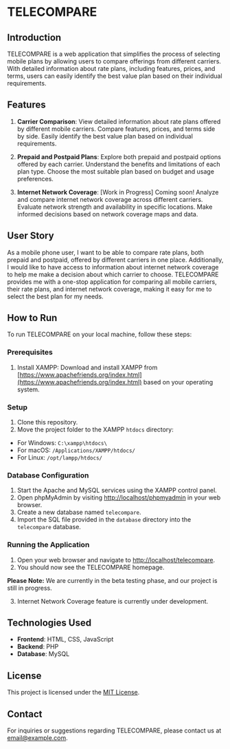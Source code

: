 # **TELECOMPARE**
## Introduction


TELECOMPARE is a web application that simplifies the process of selecting mobile plans by allowing users to compare offerings from different carriers. With detailed information about rate plans, including features, prices, and terms, users can easily identify the best value plan based on their individual requirements.

## Features

1. **Carrier Comparison**: View detailed information about rate plans offered by different mobile carriers. Compare features, prices, and terms side by side. Easily identify the best value plan based on individual requirements.

2. **Prepaid and Postpaid Plans**: Explore both prepaid and postpaid options offered by each carrier. Understand the benefits and limitations of each plan type. Choose the most suitable plan based on budget and usage preferences.

3. **Internet Network Coverage**: [Work in Progress] Coming soon! Analyze and compare internet network coverage across different carriers. Evaluate network strength and availability in specific locations. Make informed decisions based on network coverage maps and data.


## User Story

As a mobile phone user, I want to be able to compare rate plans, both prepaid and postpaid, offered by different carriers in one place. Additionally, I would like to have access to information about internet network coverage to help me make a decision about which carrier to choose. TELECOMPARE provides me with a one-stop application for comparing all mobile carriers, their rate plans, and internet network coverage, making it easy for me to select the best plan for my needs.

## How to Run

To run TELECOMPARE on your local machine, follow these steps:


### Prerequisites

1. Install XAMPP: Download and install XAMPP from [https://www.apachefriends.org/index.html](https://www.apachefriends.org/index.html) based on your operating system.

### Setup

1. Clone this repository.
2. Move the project folder to the XAMPP `htdocs` directory:
- For Windows: `C:\xampp\htdocs\`
- For macOS: `/Applications/XAMPP/htdocs/`
- For Linux: `/opt/lampp/htdocs/`

### Database Configuration

1. Start the Apache and MySQL services using the XAMPP control panel.
2. Open phpMyAdmin by visiting [http://localhost/phpmyadmin](http://localhost/phpmyadmin) in your web browser.
3. Create a new database named `telecompare`.
4. Import the SQL file provided in the `database` directory into the `telecompare` database.

### Running the Application

1. Open your web browser and navigate to [http://localhost/telecompare](http://localhost/telecompare).
2. You should now see the TELECOMPARE homepage.

**Please Note:** We are currently in the beta testing phase, and our project is still in progress.

3. Internet Network Coverage feature is currently under development.


## Technologies Used

- **Frontend**: HTML, CSS, JavaScript
- **Backend**: PHP
- **Database**: MySQL


## License

This project is licensed under the [MIT License](LICENSE).

## Contact

For inquiries or suggestions regarding TELECOMPARE, please contact us at [email@example.com](mailto:email@example.com).
